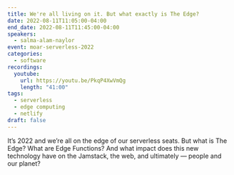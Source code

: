 ```yaml
---
title: We're all living on it. But what exactly is The Edge?
date: 2022-08-11T11:05:00-04:00
end_date: 2022-08-11T11:45:00-04:00
speakers:
  - salma-alam-naylor
event: moar-serverless-2022
categories:
  - software
recordings:
  youtube:
    url: https://youtu.be/PkqP4XwVmQg
    length: "41:00"
tags:
  - serverless
  - edge computing
  - netlify
draft: false
---
```


It’s 2022 and we’re all on the edge of our serverless seats. But what is The Edge? What are Edge Functions? And what impact does this new technology have on the Jamstack, the web, and ultimately — people and our planet?
